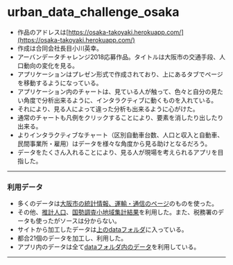 # urban_data_challenge_osaka
- 作品のアドレスは[https://osaka-takoyaki.herokuapp.com/](https://osaka-takoyaki.herokuapp.com/)
- 作成は合同会社長目小川英幸。
- アーバンデータチャレンジ2018応募作品。タイトルは大阪市の交通手段、人口動向の変化を見る。
- アプリケーションはプレゼン形式で作成されており、上にあるタブでページを移動するようになっている。
- アプリケーション内のチャートは、見ている人が触って、色々と自分の見たい角度で分析出来るように、インタラクティブに動くものを入れている。
- それにより、見る人によって違った分析も出来るように心がけた。
- 通常のチャートも凡例をクリックすることにより、要素を消したり出したり出来る。
- よりインタラクティブなチャート（区別自動車台数、人口と収入と自動車、民間事業所・雇用）はデータを様々な角度から見る助けとなるだろう。
- データをたくさん入れることにより、見る人が現場を考えられるアプリを目指した。
---     
### 利用データ
- 多くのデータは[大阪市の統計情報、運輸・通信のページ](http://www.city.osaka.lg.jp/toshikeikaku/page/0000093874.html)のものを使った。
- その他、[推計人口](http://www.city.osaka.lg.jp/shisei/category/3055-2-3-1-0-0-0-0-0-0.html)、[国勢調査小地域集計結果](http://www.city.osaka.lg.jp/shisei/category/3055-2-3-2-0-0-0-0-0-0.html)を利用した。また、税務署のデータも使ったがソースは分からない。
- サイトから加工したデータは[上のdataフォルダ](https://github.com/mazarimono/urban_data_challenge_osaka/tree/master/data)に入っている。
- 都合21個のデータを加工し、利用した。
- アプリ内のデータは全て[dataフォルダ内のデータ](https://github.com/mazarimono/urban_data_challenge_osaka/tree/master/data)を利用している。
---    
